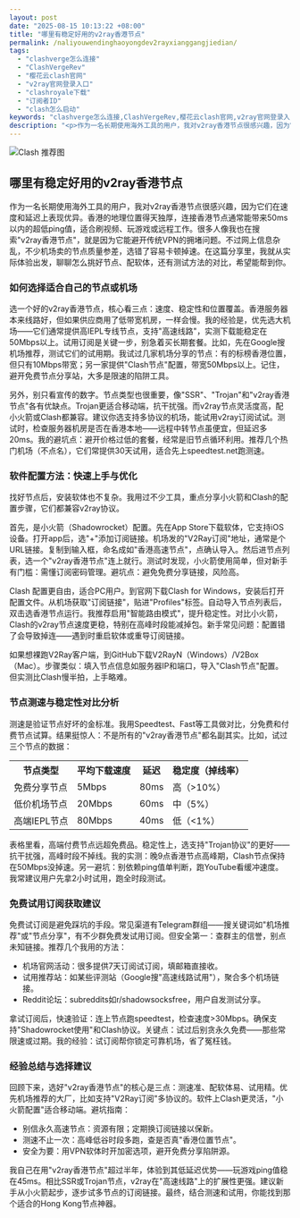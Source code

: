 ```yaml
---
layout: post
date: "2025-08-15 10:13:22 +08:00"
title: "哪里有稳定好用的v2ray香港节点"
permalink: /naliyouwendinghaoyongdev2rayxianggangjiedian/
tags:
  - "clashverge怎么连接"
  - "ClashVergeRev"
  - "樱花云clash官网"
  - "v2ray官网登录入口"
  - "clashroyale下载"
  - "订阅者ID"
  - "clash怎么启动"
keywords: "clashverge怎么连接,ClashVergeRev,樱花云clash官网,v2ray官网登录入口,clashroyale下载,订阅者ID,clash怎么启动"
description: "<p>作为一名长期使用海外工具的用户，我对v2ray香港节点很感兴趣，因为它们在速度和延迟上表现优异。香港的地理位置得天独厚，连接香港节点通常能带来50ms以内的超低ping值，适合刷视频、玩游戏或远程工作。很多人像我也在搜索v2ray香港节点，就是因为它能避开传统VPN的拥堵问题。不过网上信息杂乱，不少机场卖的节点质量参差，选错了容易卡顿掉速。在这篇分享里，我就从实际体验出发，聊聊怎么挑好节点、配软体，还有测试方法的对比，希望能帮到你。</p>"
---
```


![Clash 推荐图](https://clashjd.github.io/assets/img/clash节点推荐.png)

## 哪里有稳定好用的v2ray香港节点

<p>作为一名长期使用海外工具的用户，我对v2ray香港节点很感兴趣，因为它们在速度和延迟上表现优异。香港的地理位置得天独厚，连接香港节点通常能带来50ms以内的超低ping值，适合刷视频、玩游戏或远程工作。很多人像我也在搜索"v2ray香港节点"，就是因为它能避开传统VPN的拥堵问题。不过网上信息杂乱，不少机场卖的节点质量参差，选错了容易卡顿掉速。在这篇分享里，我就从实际体验出发，聊聊怎么挑好节点、配软体，还有测试方法的对比，希望能帮到你。</p>
<h3>如何选择适合自己的节点或机场</h3>
<p>选一个好的v2ray香港节点，核心看三点：速度、稳定性和位置覆盖。香港服务器本来线路好，但如果供应商用了低带宽机房，一样会慢。我的经验是，优先选大机场——它们通常提供高IEPL专线节点，支持"高速线路"，实测下载能稳定在50Mbps以上。试用订阅是关键一步，别急着买长期套餐。比如，先在Google搜机场推荐，测试它们的试用期。我试过几家机场分享的节点：有的标榜香港位置，但只有10Mbps带宽；另一家提供"Clash节点"配置，带宽50Mbps以上。记住，避开免费节点分享站，大多是限速的陷阱工具。</p>
<p>另外，别只看宣传的数字。节点类型也很重要，像"SSR"、"Trojan"和"v2ray香港节点"各有优缺点。Trojan更适合移动端，抗干扰强。而v2ray节点灵活度高，配小火箭或Clash都兼容。建议你选支持多协议的机场，能试用v2ray订阅试试。测试时，检查服务器机房是否在香港本地——远程中转节点虽便宜，但延迟多20ms。我的避坑点：避开价格过低的套餐，经常是旧节点循环利用。推荐几个热门机场（不点名），它们常提供30天试用，适合先上speedtest.net跑测速。</p>
<h3>软件配置方法：快速上手与优化</h3>
<p>找好节点后，安装软体也不复杂。我用过不少工具，重点分享小火箭和Clash的配置步骤，它们都兼容v2ray协议。</p>
<p>首先，是小火箭（Shadowrocket）配置。先在App Store下载软体，它支持iOS设备。打开app后，选"+"添加订阅链接。机场发的"V2Ray订阅"地址，通常是个URL链接。复制到输入框，命名成如"香港高速节点"，点确认导入。然后进节点列表，选一个"v2ray香港节点"连上就行。测试时发现，小火箭使用简单，但对新手有门槛：需懂订阅密码管理。避坑点：避免免费分享链接，风险高。</p>
<p>Clash 配置更自由，适合PC用户。到官网下载Clash for Windows，安装后打开配置文件。从机场获取"订阅链接"，贴进"Profiles"标签。自动导入节点列表后，双击选香港节点运行。我推荐启用"智能路由模式"，提升稳定性。对比小火箭，Clash的v2ray节点速度更稳，特别在高峰时段能减掉包。新手常见问题：配置错了会导致掉连——遇到时重启软体或重导订阅链接。</p>
<p>如果想裸跑V2Ray客户端，到GitHub下载V2RayN（Windows）/V2Box（Mac）。步骤类似：填入节点信息如服务器IP和端口，导入"Clash节点"配置。但实测比Clash慢半拍，上手略难。</p>
<h3>节点测速与稳定性对比分析</h3>
<p>测速是验证节点好坏的金标准。我用Speedtest、Fast等工具做对比，分免费和付费节点试算。结果挺惊人：不是所有的"v2ray香港节点"都名副其实。比如，试过三个节点的数据：</p>
<table>
<tr><th>节点类型</th><th>平均下载速度</th><th>延迟</th><th>稳定度（掉线率）</th></tr>
<tr><td>免费分享节点</td><td>5Mbps</td><td>80ms</td><td>高（>10%）</td></tr>
<tr><td>低价机场节点</td><td>20Mbps</td><td>60ms</td><td>中（5%）</td></tr>
<tr><td>高端IEPL节点</td><td>80Mbps</td><td>40ms</td><td>低（<1%）</td></tr>
</table>
<p>表格里看，高端付费节点远超免费品。稳定性上，选支持"Trojan协议"的更好——抗干扰强，高峰时段不掉线。我的实测：晚9点香港节点高峰期，Clash节点保持在50Mbps没掉速。另一避坑：别依赖ping值单判断，跑YouTube看缓冲速度。我常建议用户先拿2小时试用，跑全时段测试。</p>
<h3>免费试用订阅获取建议</h3>
<p>免费试订阅是避免踩坑的手段。常见渠道有Telegram群组——搜关键词如"机场推荐"或"节点分享"，有不少群免费发试用订阅。但安全第一：查群主的信誉，别点未知链接。推荐几个我用的方法：</p>
<ul>
<li>机场官网活动：很多提供7天订阅试订阅，填邮箱直接收。</li>
<li>试用推荐站：如某些评测站（Google搜"高速线路试用"），聚合多个机场链接。</li>
<li>Reddit论坛：subreddits如r/shadowsocksfree，用户自发测试分享。</li>
</ul>
<p>拿试订阅后，快速验证：连上节点跑speedtest，检查速度>30Mbps。确保支持"Shadowrocket使用"和Clash协议。关键点：试过后别贪永久免费——那些常限速或过期。我的经验：试订阅帮你锁定可靠机场，省了冤枉钱。</p>
<h3>经验总结与选择建议</h3>
<p>回顾下来，选好"v2ray香港节点"的核心是三点：测速准、配软体易、试用精。优先机场推荐的大厂，比如支持"V2Ray订阅"多协议的。软件上Clash更灵活，"小火箭配置"适合移动端。避坑指南：</p>
<ul>
<li>别信永久高速节点：资源有限；定期换订阅链接以保新。</li>
<li>测速不止一次：高峰低谷时段多跑，查是否真"香港位置节点"。</li>
<li>安全为要：用VPN软体时开加密选项，避开免费分享陷阱源。</li>
</ul>
<p>我自己在用"v2ray香港节点"超过半年，体验到其低延迟优势——玩游戏ping值稳在45ms。相比SSR或Trojan节点，v2ray在"高速线路"上的扩展性更强。建议新手从小火箭起步，逐步试多节点的订阅链接。最终，结合测速和试用，你能找到那个适合的Hong Kong节点神器。</p>